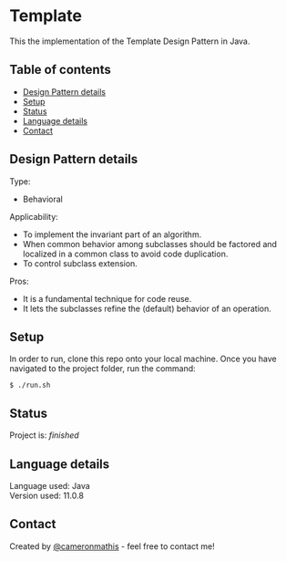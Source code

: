# Template
This the implementation of the Template Design Pattern in Java.

## Table of contents
* [Design Pattern details](#Design-Pattern-details)
* [Setup](#setup)
* [Status](#status)
* [Language details](#Language-details)
* [Contact](#contact)

## Design Pattern details
Type:
* Behavioral

Applicability:
* To implement the invariant part of an algorithm.
* When common behavior among subclasses should be factored and localized in a common class to avoid code duplication.
* To control subclass extension.

Pros:
* It is a fundamental technique for code reuse.
* It lets the subclasses refine the (default) behavior of an operation.

## Setup
In order to run, clone this repo onto your local machine. Once you have navigated to the project folder, run the command:

	$ ./run.sh

## Status
Project is: _finished_

## Language details
Language used: Java </br>
Version used: 11.0.8

## Contact
Created by [@cameronmathis](https://github.com/cameronmathis/) - feel free to contact me!